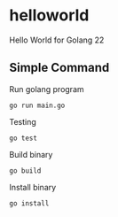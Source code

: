 # helloworld

Hello World for Golang 22

## Simple Command

Run golang program

```
go run main.go
```
     
Testing

```
go test
```

Build binary

```
go build
```

Install binary

```
go install
```
